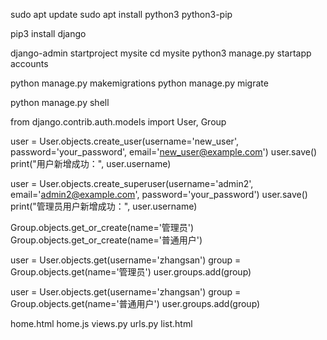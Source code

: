 sudo apt update
sudo apt install python3 python3-pip

pip3 install django

django-admin startproject mysite
cd mysite
python3 manage.py startapp accounts

python manage.py makemigrations
python manage.py migrate

python manage.py shell


from django.contrib.auth.models import User, Group

user = User.objects.create_user(username='new_user', password='your_password', email='new_user@example.com')
user.save()
print("用户新增成功：", user.username)

user = User.objects.create_superuser(username='admin2', email='admin2@example.com', password='your_password')
user.save()
print("管理员用户新增成功：", user.username)

Group.objects.get_or_create(name='管理员')
Group.objects.get_or_create(name='普通用户')

user = User.objects.get(username='zhangsan')
group = Group.objects.get(name='管理员')
user.groups.add(group)

user = User.objects.get(username='zhangsan')
group = Group.objects.get(name='普通用户')
user.groups.add(group)

home.html
home.js
views.py
urls.py
list.html
